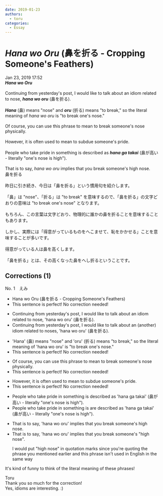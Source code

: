 ```yaml
---
date: 2019-01-23
authors:
  - toru
categories:
  - Essay
---
```


<h1 id="subject_show"><strong><em>Hana wo Oru</strong></em> (鼻を折る - Cropping Someone's Feathers)</h1>
<div class="date">Jan 23, 2019 17:52</div>
<div id="post"><div id="body_show_ori">
<strong><em>Hana wo Oru</strong></em><br/><br/>Continuing from yesterday's post, I would like to talk about an idiom related to nose, <strong><em>hana wo oru</em></strong> (鼻を折る).<br/><br/><strong><em>Hana</em></strong> (鼻) means "nose" and <strong><em>oru</em></strong> (折る) means "to break," so the literal meaning of <em>hana wo oru</em> is "to break one's nose."<br/><br/>Of course, you can use this phrase to mean to break someone's nose physically.<br/><br/>However, it is often used to mean to subdue someone's pride.<br/><br/>People who take pride in something is described as <strong><em>hana ga takai</em></strong> (鼻が高い - literally "one's nose is high").<br/><br/>That is to say, <em>hana wo oru</em> implies that you break someone's high nose.
</div></div>

<!-- more -->

<div id="post_ja"><div id="body_show_mo">
鼻を折る<br/><br/>昨日に引き続き、今日は「鼻を折る」という慣用句を紹介します。<br/><br/>「鼻」は "nose"、「折る」は "to break" を意味するので、「鼻を折る」の文字どおりの意味は "to break one's nose" となります。<br/><br/>もちろん、この言葉は文字どおり、物理的に誰かの鼻を折ることを意味することもあります。<br/><br/>しかし、実際には「得意がっているものをへこませて、恥をかかせる」ことを意味することが多いです。<br/><br/>得意がっている人は鼻を高くします。<br/><br/>「鼻を折る」とは、その高くなった鼻をへし折るということです。
</div></div>

## Corrections (1)
<div id="block"><div class="first_name"> No. 1　<span class="just_name">えみ</span></div><div id="block2">
<ul class="correction_field">
<li class="incorrect">Hana wo Oru (鼻を折る - Cropping Someone's Feathers)</li>
<li class="corrected perfect">This sentence is perfect! No correction needed!</li>
</ul>
<ul class="correction_field">
<li class="incorrect">Continuing from yesterday's post, I would like to talk about an idiom related to nose, 'hana wo oru' (鼻を折る).</li>
<li class="corrected correct">
Continuing from yesterday's post, I would like to talk about an <span class="f_blue">(another)</span> idiom related to nose<span class="f_blue">s</span>, 'hana wo oru' (鼻を折る).
</li>
</ul>
<ul class="correction_field">
<li class="incorrect">'Hana' (鼻) means "nose" and 'oru' (折る) means "to break," so the literal meaning of 'hana wo oru' is "to break one's nose."</li>
<li class="corrected perfect">This sentence is perfect! No correction needed!</li>
</ul>
<ul class="correction_field">
<li class="incorrect">Of course, you can use this phrase to mean to break someone's nose physically.</li>
<li class="corrected perfect">This sentence is perfect! No correction needed!</li>
</ul>
<ul class="correction_field">
<li class="incorrect">However, it is often used to mean to subdue someone's pride.</li>
<li class="corrected perfect">This sentence is perfect! No correction needed!</li>
</ul>
<ul class="correction_field">
<li class="incorrect">People who take pride in something is described as 'hana ga takai' (鼻が高い - literally "one's nose is high").</li>
<li class="corrected correct">
People who take pride in something <span class="sline">is</span> <span class="f_blue">are</span> described as 'hana ga takai' (鼻が高い - literally "one's nose is high").
</li>
</ul>
<ul class="correction_field">
<li class="incorrect">That is to say, 'hana wo oru' implies that you break someone's high nose.</li>
<li class="corrected correct">
That is to say, 'hana wo oru' implies that you break someone's "high nose".
<p class="correction_comment">I would put "high nose" in quotation marks since you're quoting the phrase you mentioned earlier and this phrase isn't used in English in the same way</p>
</li>
</ul>
<p class="comment_small">
 It's kind of funny to think of the literal meaning of these phrases!
</p>

</div><div class="name"><span class="just_name">Toru</span><br>
Thank you so much for the correction!<br/>Yes, idioms are interesting. :)
</div>
</div>
